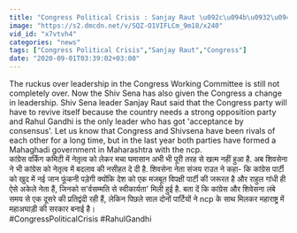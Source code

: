 ```yaml
---
title: "Congress Political Crisis : Sanjay Raut \u092c\u094b\u0932\u0947-Rahul Gandhi \u0939\u0940 \u0907\u0915\u0932\u094c\u0924\u0947 \u0935\u093f\u0915\u0932\u094d\u092a \u0935\u0928\u0907\u0902\u0921\u093f\u092f\u093e \u0939\u093f\u0902\u0926\u0940"
image: "https://s2.dmcdn.net/v/SQZ-O1VIFLCm_9m18/x240"
vid_id: "x7vtvh4"
categories: "news"
tags: ["Congress Political Crisis","Sanjay Raut","Congress"]
date: "2020-09-01T03:39:02+03:00"
---
```

The ruckus over leadership in the Congress Working Committee is still not completely over. Now the Shiv Sena has also given the Congress a change in leadership. Shiv Sena leader Sanjay Raut said that the Congress party will have to revive itself because the country needs a strong opposition party and Rahul Gandhi is the only leader who has got 'acceptance by consensus'. Let us know that Congress and Shivsena have been rivals of each other for a long time, but in the last year both parties have formed a Mahaghadi government in Maharashtra with the ncp.  <br>कांग्रेस वर्किंग कमिटी  में नेतृत्व को लेकर मचा घमासान अभी भी पूरी तरह से खत्म नहीं हुआ है. अब शिवसेना ने भी कांग्रेस को नेतृत्व में बदलाव की नसीहत दे दी है. शिवसेना नेता संजय राउत ने कहा- कि कांग्रेस पार्टी को खुद में नई जान फूंकनी पड़ेगी क्योंकि देश को एक मजबूत विपक्षी पार्टी की जरूरत है और राहुल गांधी ही ऐसे अकेले नेता हैं, जिनको स'र्वसम्मति से स्वीकार्यता' मिली हुई है. बता दें कि कांग्रेस और शिवेसना लंबे समय से एक दूसरे की प्रतिद्वंदी रही हैं, लेकिन पिछले साल दोनों पार्टियों ने ncp के साथ मिलकर महाराष्ट्र में महाअघाड़ी की सरकार बनाई है।   <br>#CongressPoliticalCrisis #RahulGandhi
